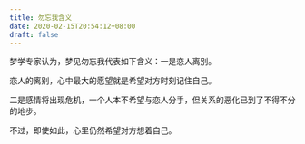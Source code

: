 ```yaml
---
title: 勿忘我含义
date: 2020-02-15T20:54:12+08:00
draft: false
---
```


梦学专家认为，梦见勿忘我代表如下含义：一是恋人离别。

恋人的离别，心中最大的愿望就是希望对方时刻记住自己。

二是感情将出现危机，一个人本不希望与恋人分手，但关系的恶化已到了不得不分的地步。

不过，即使如此，心里仍然希望对方想着自己。

